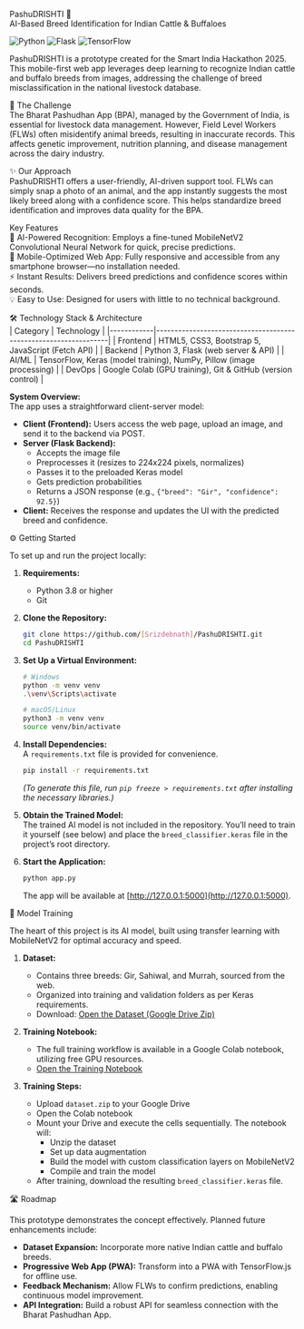 PashuDRISHTI 🐾  
AI-Based Breed Identification for Indian Cattle & Buffaloes

![Python](https://img.shields.io/badge/Python-3.9%2B-blue.svg)
![Flask](https://img.shields.io/badge/Flask-2.3-black.svg)
![TensorFlow](https://img.shields.io/badge/TensorFlow-2.12-orange.svg)

PashuDRISHTI is a prototype created for the Smart India Hackathon 2025. This mobile-first web app leverages deep learning to recognize Indian cattle and buffalo breeds from images, addressing the challenge of breed misclassification in the national livestock database.

🚀 The Challenge  
The Bharat Pashudhan App (BPA), managed by the Government of India, is essential for livestock data management. However, Field Level Workers (FLWs) often misidentify animal breeds, resulting in inaccurate records. This affects genetic improvement, nutrition planning, and disease management across the dairy industry.

✨ Our Approach  
PashuDRISHTI offers a user-friendly, AI-driven support tool. FLWs can simply snap a photo of an animal, and the app instantly suggests the most likely breed along with a confidence score. This helps standardize breed identification and improves data quality for the BPA.

Key Features  
🧠 AI-Powered Recognition: Employs a fine-tuned MobileNetV2 Convolutional Neural Network for quick, precise predictions.  
📱 Mobile-Optimized Web App: Fully responsive and accessible from any smartphone browser—no installation needed.  
⚡ Instant Results: Delivers breed predictions and confidence scores within seconds.  
💡 Easy to Use: Designed for users with little to no technical background.

🛠️ Technology Stack & Architecture  
| Category   | Technology                                                      |
|------------|-----------------------------------------------------------------|
| Frontend   | HTML5, CSS3, Bootstrap 5, JavaScript (Fetch API)                |
| Backend    | Python 3, Flask (web server & API)                              |
| AI/ML      | TensorFlow, Keras (model training), NumPy, Pillow (image processing) |
| DevOps     | Google Colab (GPU training), Git & GitHub (version control)     |

**System Overview:**  
The app uses a straightforward client-server model:  
- **Client (Frontend):** Users access the web page, upload an image, and send it to the backend via POST.  
- **Server (Flask Backend):**  
  - Accepts the image file  
  - Preprocesses it (resizes to 224x224 pixels, normalizes)  
  - Passes it to the preloaded Keras model  
  - Gets prediction probabilities  
  - Returns a JSON response (e.g., `{"breed": "Gir", "confidence": 92.5}`)  
- **Client:** Receives the response and updates the UI with the predicted breed and confidence.

⚙️ Getting Started

To set up and run the project locally:

1. **Requirements:**  
   - Python 3.8 or higher  
   - Git

2. **Clone the Repository:**  
   ```bash
   git clone https://github.com/[Srizdebnath]/PashuDRISHTI.git
   cd PashuDRISHTI
   ```

3. **Set Up a Virtual Environment:**  
   ```bash
   # Windows
   python -m venv venv
   .\venv\Scripts\activate

   # macOS/Linux
   python3 -m venv venv
   source venv/bin/activate
   ```

4. **Install Dependencies:**  
   A `requirements.txt` file is provided for convenience.  
   ```bash
   pip install -r requirements.txt
   ```
   *(To generate this file, run `pip freeze > requirements.txt` after installing the necessary libraries.)*

5. **Obtain the Trained Model:**  
   The trained AI model is not included in the repository. You’ll need to train it yourself (see below) and place the `breed_classifier.keras` file in the project’s root directory.

6. **Start the Application:**  
   ```bash
   python app.py
   ```
   The app will be available at [http://127.0.0.1:5000](http://127.0.0.1:5000).

🤖 Model Training

The heart of this project is its AI model, built using transfer learning with MobileNetV2 for optimal accuracy and speed.

1. **Dataset:**  
   - Contains three breeds: Gir, Sahiwal, and Murrah, sourced from the web.  
   - Organized into training and validation folders as per Keras requirements.  
   - Download: [Open the Dataset (Google Drive Zip)](https://drive.google.com/file/d/15u084t5sDEH0QZ91m8_a3i3yrBRoW4mp/view?usp=sharing)

2. **Training Notebook:**  
   - The full training workflow is available in a Google Colab notebook, utilizing free GPU resources.  
   - [Open the Training Notebook](https://colab.research.google.com/drive/1lk9laiIJpq8X9KzZGrXbj9fnSt9iC_bH?usp=sharing)

3. **Training Steps:**  
   - Upload `dataset.zip` to your Google Drive  
   - Open the Colab notebook  
   - Mount your Drive and execute the cells sequentially. The notebook will:  
     - Unzip the dataset  
     - Set up data augmentation  
     - Build the model with custom classification layers on MobileNetV2  
     - Compile and train the model  
   - After training, download the resulting `breed_classifier.keras` file.

🛣️ Roadmap

This prototype demonstrates the concept effectively. Planned future enhancements include:

- **Dataset Expansion:** Incorporate more native Indian cattle and buffalo breeds.
- **Progressive Web App (PWA):** Transform into a PWA with TensorFlow.js for offline use.
- **Feedback Mechanism:** Allow FLWs to confirm predictions, enabling continuous model improvement.
- **API Integration:** Build a robust API for seamless connection with the Bharat Pashudhan App.